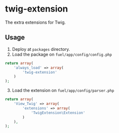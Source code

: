 # twig-extension

The extra extensions for Twig.

## Usage

1. Deploy at `packages` directory.
2. Load the package on `fuel/app/config/config.php`

```php
return array(
    'always_load' => array(
        'twig-extension'
    )
);
```

3. Load the extension on `fuel/app/config/parser.php`

```php
return array(
    'View_Twig' => array(
        'extensions' => array(
            'TwigExtension\Extension'
        )
    ),
);
```
